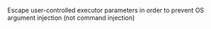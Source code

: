 Escape user-controlled executor parameters in order to prevent OS argument injection (not command injection)
